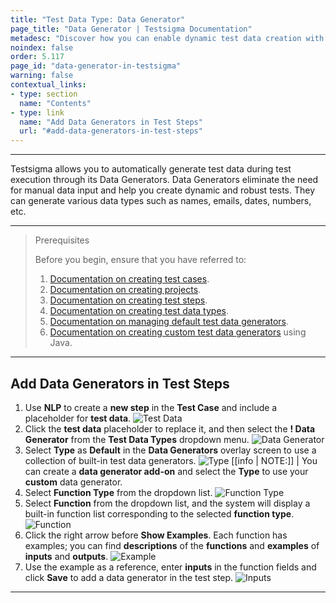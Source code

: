 ```yaml
---
title: "Test Data Type: Data Generator"
page_title: "Data Generator | Testsigma Documentation"
metadesc: "Discover how you can enable dynamic test data creation with Testsigma's Data Generators to optimise your test scenarios for enhanced efficiency and coverage."
noindex: false
order: 5.117
page_id: "data-generator-in-testsigma"
warning: false
contextual_links:
- type: section
  name: "Contents"
- type: link
  name: "Add Data Generators in Test Steps"
  url: "#add-data-generators-in-test-steps"
---
```


---

Testsigma allows you to automatically generate test data during test execution through its Data Generators. Data Generators eliminate the need for manual data input and help you create dynamic and robust tests. They can generate various data types such as names, emails, dates, numbers, etc.

---

> <p id="prerequisites">Prerequisites</p>
>
> Before you begin, ensure that you have referred to:
> 1. [Documentation on creating test cases](https://testsigma.com/docs/test-cases/manage/add-edit-delete/#create-test-case).
> 2. [Documentation on creating projects](https://testsigma.com/docs/projects/overview/). 
> 3. [Documentation on creating test steps](https://testsigma.com/docs/test-cases/create-steps-nl/overview/).
> 4. [Documentation on creating test data types](https://testsigma.com/docs/test-data/types/overview/). 
> 5. [Documentation on managing default test data generators](https://testsigma.com/docs/test-data/data-generators/default-list/). 
> 6. [Documentation on creating custom test data generators](https://testsigma.com/tutorials/addons/how-create-addons-test-data-generators/) using Java.

---

## **Add Data Generators in Test Steps**

1. Use **NLP** to create a **new step** in the **Test Case** and include a placeholder for **test data**.
   ![Test Data](https://s3.amazonaws.com/static-docs.testsigma.com/new_images/projects/test_data/Data_generator_1.1.png)
2. Click the **test data** placeholder to replace it, and then select the **! Data Generator** from the **Test Data Types** dropdown menu.
   ![Data Generator](https://s3.amazonaws.com/static-docs.testsigma.com/new_images/projects/test_data/Data_generator_1.2.png)
3. Select **Type** as **Default** in the **Data Generators** overlay screen to use a collection of built-in test data generators.
   ![Type](https://s3.amazonaws.com/static-docs.testsigma.com/new_images/projects/test_data/Data_generator_1.3.png)
[[info | NOTE:]]
| You can create a **data generator add-on** and select the **Type** to use your **custom** data generator.   
4. Select **Function Type** from the dropdown list.
   ![Function Type](https://s3.amazonaws.com/static-docs.testsigma.com/new_images/projects/test_data/Data_generator_1.4.png)
5. Select **Function** from the dropdown list, and the system will display a built-in function list corresponding to the selected **function type**.
   ![Function](https://s3.amazonaws.com/static-docs.testsigma.com/new_images/projects/test_data/Data_generator_1.5.png)
6. Click the right arrow before **Show Examples**. Each function has examples; you can find **descriptions** of the **functions** and **examples** of **inputs** and **outputs**.
   ![Example](https://s3.amazonaws.com/static-docs.testsigma.com/new_images/projects/test_data/Data_generator_1.6.png)
7. Use the example as a reference, enter **inputs** in the function fields and click **Save** to add a data generator in the test step.
   ![Inputs](https://s3.amazonaws.com/static-docs.testsigma.com/new_images/projects/test_data/Data_generator_1.7.png)

---